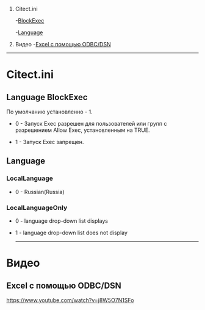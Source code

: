 ﻿1. Citect.ini

   -[BlockExec](#BlockExec)

   -[Language](#Language)
2. Видео
      -[Excel с помощью ODBC/DSN](#Excel)

------

# Citect.ini

## Language<a name="BlockExec"></a>	BlockExec

  По умолчанию установленно - 1.

  - 0 - Запуск Exec разрешен для пользователей или групп с разрешением Allow Exec, установленным на TRUE.

  - 1 - Запуск Exec запрещен.

## <a name="Language"></a>	Language
### LocalLanguage
  - 0 - Russian(Russia)
### LocalLanguageOnly
   - 0 - language drop-down list displays 

   - 1 - language drop-down list does not display

     ------

     

# Видео

## <a name="Excel"></a> Excel с помощью ODBC/DSN

https://www.youtube.com/watch?v=j8W5O7N1SFo